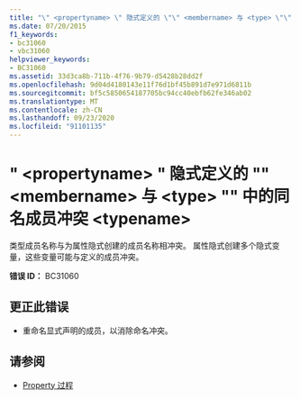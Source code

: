 ```yaml
---
title: "\" <propertyname> \" 隐式定义的 \"\" <membername> 与 <type> \"\" 中的同名成员冲突 <typename>"
ms.date: 07/20/2015
f1_keywords:
- bc31060
- vbc31060
helpviewer_keywords:
- BC31060
ms.assetid: 33d3ca8b-711b-4f76-9b79-d5428b28dd2f
ms.openlocfilehash: 9d04d4180143e11f76d1bf45b891d7e971d6811b
ms.sourcegitcommit: bf5c5850654187705bc94cc40ebfb62fe346ab02
ms.translationtype: MT
ms.contentlocale: zh-CN
ms.lasthandoff: 09/23/2020
ms.locfileid: "91101135"
---
```

# <a name="propertyname-implicitly-defines-membername-which-conflicts-with-a-member-of-the-same-name-in-type-typename"></a>" \<propertyname> " 隐式定义的 "" \<membername> 与 \<type> "" 中的同名成员冲突 \<typename>

类型成员名称与为属性隐式创建的成员名称相冲突。 属性隐式创建多个隐式变量，这些变量可能与定义的成员冲突。  
  
 **错误 ID：** BC31060  
  
## <a name="to-correct-this-error"></a>更正此错误  
  
- 重命名显式声明的成员，以消除命名冲突。  
  
## <a name="see-also"></a>请参阅

- [Property 过程](../programming-guide/language-features/procedures/property-procedures.md)
